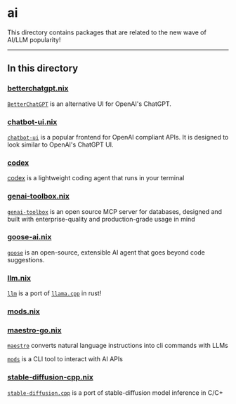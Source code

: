 # ai

This directory contains packages that are related to the new wave of AI/LLM popularity!

---

## In this directory

### [betterchatgpt.nix](./betterchatgpt.nix)

[`BetterChatGPT`](https://github.com/ztjhz/BetterChatGPT) is an alternative UI for OpenAI's ChatGPT.

### [chatbot-ui.nix](./chatbot-ui.nix)

[`chatbot-ui`](https://github.com/mckaywrigley/chatbot-ui) is a popular frontend for OpenAI compliant APIs. It is designed to look similar to OpenAI's ChatGPT UI.

### [codex](./codex)

[codex](https://github.com/openai/codex) is a lightweight coding agent that runs in your terminal

### [genai-toolbox.nix](./genai-toolbox.nix)

[`genai-toolbox`](https://github.com/googleapis/genai-toolbox) is an open source MCP server for databases, designed and built with enterprise-quality and production-grade usage in mind

### [goose-ai.nix](./goose-ai.nix)

[`goose`](https://github.com/block/goose) is an open-source, extensible AI agent that goes beyond code suggestions.

### [llm.nix](./llm.nix)

[`llm`](https://github.com/rustformers/llm) is a port of [`llama.cpp`](https://github.com/ggerganov/llama.cpp) in rust!

### [mods.nix](./mods.nix)

### [maestro-go.nix](./maestro-go.nix)

[`maestro`](https://github.com/pluja/maestro) converts natural language instructions into cli commands with LLMs

[`mods`](https://github.com/charmbracelet/mods) is a CLI tool to interact with AI APIs

### [stable-diffusion-cpp.nix](./stable-diffusion-cpp.nix)

[`stable-diffusion.cpp`](https://github.com/leejet/stable-diffusion.cpp) is a port of stable-diffusion model inference in C/C+
